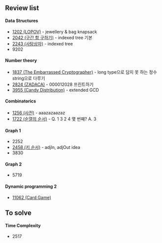 ## Review list
#### Data Structures
- [1202 (LOPOV)](https://github.com/gtbprog/programming/blob/master/java/sds_algorithm/src/DAY03/BOJ_1202/BOJ_1202SDS.java) - jewellery & bag knapsack
- [2042 (구간 합 구하기)](https://github.com/gtbprog/programming/blob/master/java/sds_algorithm/src/DAY03/BOJ_2042/BOJ_2042My2.java) - indexed tree 기본
- [2243 (사탕상자)](https://github.com/gtbprog/programming/blob/master/java/sds_algorithm/src/DAY03/BOJ_2243/BOJ_2243My1.java) - indexed tree
- 9202
#### Number theory
- [1837 (The Embarrassed Cryptographer)](https://github.com/gtbprog/programming/blob/master/java/sds_algorithm/src/DAY05/BOJ_1837/BOJ_1837Other.java) - long type으로 담지 못 하는 정수 string으로 다루기
- [2824 (ZADACA)](https://github.com/gtbprog/programming/blob/master/java/sds_algorithm/src/DAY04/BOJ_2824/BOJ_2824.java) - 000012028 프린트하기
- [3955 (Candy Distribution)](https://github.com/gtbprog/programming/blob/master/java/sds_algorithm/src/DAY04/BOJ_3955/BOJ_3955SDS.java) - extended GCD
#### Combinatorics
- [1256 (사전)](https://github.com/gtbprog/programming/blob/master/java/sds_algorithm/src/DAY05/BOJ_1256/BOJ_1256SDS.java) - aaazazaazaz
- [1722 (순열의 순서)](https://github.com/gtbprog/programming/tree/master/java/sds_algorithm/src/DAY05/BOJ_1722/BOJ_1722My1.java) - Q. 1 3 2 4 몇 번째? A. 3
#### Graph 1
- 2252
- [2458 (키 순서)](https://github.com/gtbprog/programming/blob/master/java/sds_algorithm/src/DAY07/BOJ_2458/BOJ_2458My1.java) - adjIn, adjOut idea
- 3830
#### Graph 2
- 5719
#### Dynamic programming 2
- [11062 (Card Game)](https://github.com/gtbprog/programming/blob/master/java/sds_algorithm/src/DAY10/BOJ_11062/BOJ_11062My3.java)

## To solve
#### Time Complexity
- 2517